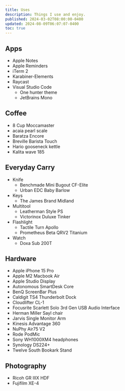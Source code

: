 ```yaml
---
title: Uses
description: Things I use and enjoy.
published: 2024-03-02T08:00:00-0400
updated: 2024-08-09T06:07:07-0400
toc: true
---
```


## Apps

- Apple Notes
- Apple Reminders
- iTerm 2
- Karabiner-Elements
- Raycast
- Visual Studio Code
  - One hunter theme
  - JetBrains Mono

## Coffee

- 8 Cup Moccamaster
- acaia pearl scale
- Baratza Encore
- Breville Barista Touch
- Hario gooseneck kettle
- Kalita wave 185

## Everyday Carry

- Knife
  - Benchmade Mini Bugout CF-Elite
  - Urban EDC Baby Barlow
- Keys
  - The James Brand Midland
- Multitool
  - Leatherman Style PS
  - Victorinox Duluxe Tinker
- Flashlight
  - Tactile Turn Apollo
  - Prometheus Beta QRV2 Titanium
- Watch
  - Doxa Sub 200T

## Hardware

- Apple iPhone 15 Pro
- Apple M2 Macbook Air
- Apple Studio Display
- Autonomous SmartDesk Core
- BenQ ScreenBar Plus
- Caldigit TS4 Thunderbolt Dock
- Cloudlifter CL-1
- Focusrite Scarlett Solo 3rd Gen USB Audio Interface
- Herman Miller Sayl chair
- Jarvis Single Monitor Arm
- Kinesis Advantage 360
- NuPhy Air75 V2
- Rode PodMic
- Sony WH1000XM4 headphones
- Synology DS224+
- Twelve South Bookark Stand

## Photography

- Ricoh GR IIIX HDF
- Fujifilm XE-4
